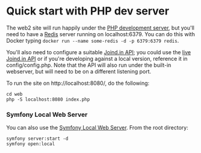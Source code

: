 # Quick start with PHP dev server

The web2 site will run happily under the [PHP development server](http://php.net/manual/en/features.commandline.webserver.php), but you'll need to have a [Redis](http://redis.io) server running on localhost:6379. You can do this with Docker typing `docker run --name some-redis -d -p 6379:6379 redis`.

You'll also need to configure a suitable [Joind.in API](https://github.com/joindin/joindin-api/); you could use the [live Joind.in API](https://api.joind.in/) or if you're developing against a local version, reference it in config/config.php.  Note that the API will also run under the built-in webserver, but will need to be on a different listening port.

To run the site on http://localhost:8080/, do the following:
```
cd web
php -S localhost:8080 index.php
```

### Symfony Local Web Server

You can also use the [Symfony Local Web Server](https://symfony.com/doc/current/setup/symfony_server.html). From the root directory:

```
symfony server:start -d
symfony open:local
```
